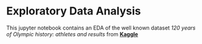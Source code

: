 # Exploratory Data Analysis

This jupyter notebook contains an EDA of the well known dataset *120 years of Olympic history: athletes and results* from **[Kaggle](https://www.kaggle.com/datasets/heesoo37/120-years-of-olympic-history-athletes-and-results)**

